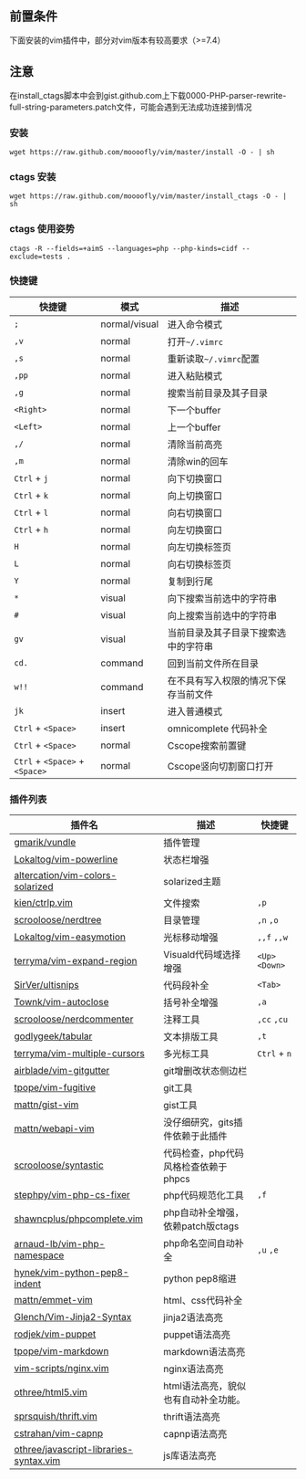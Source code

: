 ## 前置条件
下面安装的vim插件中，部分对vim版本有较高要求（>=7.4）

## 注意
在install_ctags脚本中会到gist.github.com上下载0000-PHP-parser-rewrite-full-string-parameters.patch文件，可能会遇到无法成功连接到情况

### 安装

    wget https://raw.github.com/moooofly/vim/master/install -O - | sh

### ctags 安装

    wget https://raw.github.com/moooofly/vim/master/install_ctags -O - | sh

### ctags 使用姿势

    ctags -R --fields=+aimS --languages=php --php-kinds=cidf --exclude=tests .

### 快捷键

快捷键                         | 模式          | 描述
------------------------------ | ------------- | ----------------------------------
`;`                            | normal/visual | 进入命令模式
`,v`                           | normal        | 打开`~/.vimrc`
`,s`                           | normal        | 重新读取`~/.vimrc`配置
`,pp`                          | normal        | 进入粘贴模式
`,g`                           | normal        | 搜索当前目录及其子目录
`<Right>`                      | normal        | 下一个buffer
`<Left>`                       | normal        | 上一个buffer
`,/`                           | normal        | 清除当前高亮
`,m`                           | normal        | 清除win的回车
`Ctrl` + `j`                   | normal        | 向下切换窗口
`Ctrl` + `k`                   | normal        | 向上切换窗口
`Ctrl` + `l`                   | normal        | 向右切换窗口
`Ctrl` + `h`                   | normal        | 向左切换窗口
`H`                            | normal        | 向左切换标签页
`L`                            | normal        | 向右切换标签页
`Y`                            | normal        | 复制到行尾
`*`                            | visual        | 向下搜索当前选中的字符串
`#`                            | visual        | 向上搜索当前选中的字符串
`gv`                           | visual        | 当前目录及其子目录下搜索选中的字符串
`cd.`                          | command       | 回到当前文件所在目录
`w!!`                          | command       | 在不具有写入权限的情况下保存当前文件
`jk`                           | insert        | 进入普通模式
`Ctrl` + `<Space>`             | insert        | omnicomplete 代码补全
`Ctrl` + `<Space>`             | normal        | Cscope搜索前置键
`Ctrl` + `<Space>` + `<Space>` | normal        | Cscope竖向切割窗口打开

### 插件列表


插件名                                                                                                 | 描述                                 | 快捷键
------------------------------------------------------------------------------------------------------ | ------------------------------------ | ----------------
[gmarik/vundle](http://www.github.com/gmarik/vundle)                                                   | 插件管理                             |
[Lokaltog/vim-powerline](http://www.github.com/Lokaltog/vim-powerline)                                 | 状态栏增强                           |
[altercation/vim-colors-solarized](http://www.github.com/altercation/vim-colors-solarized)             | solarized主题                        |
[kien/ctrlp.vim](http://www.github.com/kien/ctrlp.vim)                                                 | 文件搜索                             | `,p`
[scrooloose/nerdtree](http://www.github.com/scrooloose/nerdtree)                                       | 目录管理                             | `,n` `,o`
[Lokaltog/vim-easymotion](http://www.github.com/Lokaltog/vim-easymotion)                               | 光标移动增强                         | `,,f` `,,w`
[terryma/vim-expand-region](http://www.github.com/terryma/vim-expand-region)                           | Visuald代码域选择增强                | `<Up>` `<Down>`
[SirVer/ultisnips](http://www.github.com/SirVer/ultisnips)                                             | 代码段补全                           | `<Tab>`
[Townk/vim-autoclose](http://www.github.com/Townk/vim-autoclose)                                       | 括号补全增强                         | `,a`
[scrooloose/nerdcommenter](http://www.github.com/scrooloose/nerdcommenter)                             | 注释工具                             | `,cc` `,cu`
[godlygeek/tabular](http://www.github.com/godlygeek/tabular)                                           | 文本排版工具                         | `,t`
[terryma/vim-multiple-cursors](http://www.github.com/terryma/vim-multiple-cursors)                     | 多光标工具                           | `Ctrl` + `n`
[airblade/vim-gitgutter](http://www.github.com/airblade/vim-gitgutter)                                 | git增删改状态侧边栏                  |
[tpope/vim-fugitive](http://www.github.com/tpope/vim-fugitive)                                         | git工具                              |
[mattn/gist-vim](http://www.github.com/mattn/gist-vim)                                                 | gist工具                             |
[mattn/webapi-vim](http://www.github.com/mattn/webapi-vim)                                             | 没仔细研究，gits插件依赖于此插件     |
[scrooloose/syntastic](http://www.github.com/scrooloose/syntastic)                                     | 代码检查，php代码风格检查依赖于phpcs |
[stephpy/vim-php-cs-fixer](http://www.github.com/stephpy/vim-php-cs-fixer)                             | php代码规范化工具                    | `,f`
[shawncplus/phpcomplete.vim](http://www.github.com/shawncplus/phpcomplete.vim)                         | php自动补全增强，依赖patch版ctags    |
[arnaud-lb/vim-php-namespace](http://www.github.com/arnaud-lb/vim-php-namespace)                       | php命名空间自动补全                  | `,u` `,e`
[hynek/vim-python-pep8-indent](http://www.github.com/hynek/vim-python-pep8-indent)                     | python pep8缩进                      |
[mattn/emmet-vim](http://www.github.com/mattn/emmet-vim)                                               | html、css代码补全                    |
[Glench/Vim-Jinja2-Syntax](http://www.github.com/Glench/Vim-Jinja2-Syntax)                             | jinja2语法高亮                       |
[rodjek/vim-puppet](http://www.github.com/rodjek/vim-puppet)                                           | puppet语法高亮                       |
[tpope/vim-markdown](http://www.github.com/tpope/vim-markdown)                                         | markdown语法高亮                     |
[vim-scripts/nginx.vim](http://www.github.com/vim-scripts/nginx.vim)                                   | nginx语法高亮                        |
[othree/html5.vim](http://www.github.com/othree/html5.vim)                                             | html语法高亮，貌似也有自动补全功能。 |
[sprsquish/thrift.vim](http://www.github.com/sprsquish/thrift.vim)                                     | thrift语法高亮                       |
[cstrahan/vim-capnp](http://www.github.com/cstrahan/vim-capnp)                                         | capnp语法高亮                        |
[othree/javascript-libraries-syntax.vim](http://www.github.com/othree/javascript-libraries-syntax.vim) | js库语法高亮                         |
